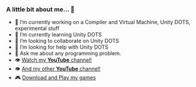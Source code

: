 ### A little bit about me... 👋


- 🔭 I’m currently working on a Compiler and Virtual Machine, Unity DOTS, experimental stuff
- 🌱 I’m currently learning Unity DOTS
- 👯 I’m looking to collaborate on Unity DOTS
- 🤔 I’m looking for help with Unity DOTS
- 💬 Ask me about any programming problem.
- :eye: [Watch my **YouTube** channel!](https://www.youtube.com/channel/UCZJ5P3fYsnhy7C5Ea7FQaTg) 
- :eye: [And my other **YouTube** channel!](https://www.youtube.com/channel/UCYTMWWpqlX2aFraXz_Cbp2A)
- :video_game: [Download and Play my games](https://georgeq.itch.io)
